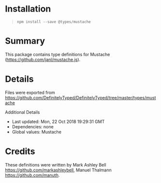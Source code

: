 # Installation
> `npm install --save @types/mustache`

# Summary
This package contains type definitions for Mustache (https://github.com/janl/mustache.js).

# Details
Files were exported from https://github.com/DefinitelyTyped/DefinitelyTyped/tree/master/types/mustache

Additional Details
 * Last updated: Mon, 22 Oct 2018 19:29:31 GMT
 * Dependencies: none
 * Global values: Mustache

# Credits
These definitions were written by Mark Ashley Bell <https://github.com/markashleybell>, Manuel Thalmann <https://github.com/manuth>.
